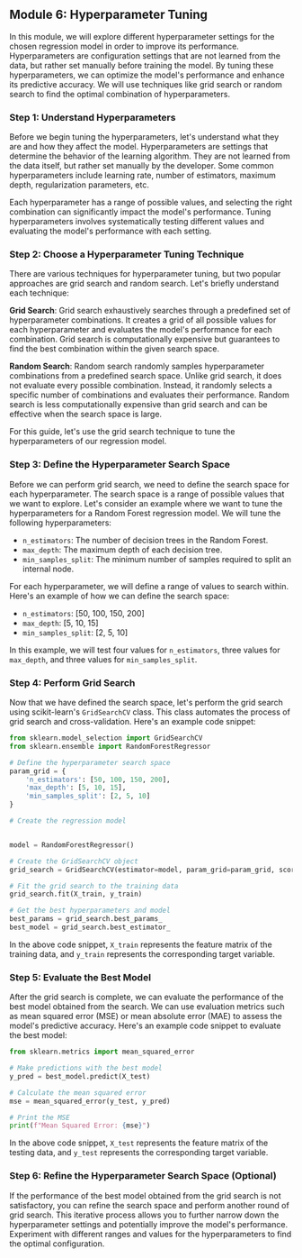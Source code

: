 ## Module 6: Hyperparameter Tuning

In this module, we will explore different hyperparameter settings for the chosen regression model in order to improve its performance. Hyperparameters are configuration settings that are not learned from the data, but rather set manually before training the model. By tuning these hyperparameters, we can optimize the model's performance and enhance its predictive accuracy. We will use techniques like grid search or random search to find the optimal combination of hyperparameters.

### Step 1: Understand Hyperparameters

Before we begin tuning the hyperparameters, let's understand what they are and how they affect the model. Hyperparameters are settings that determine the behavior of the learning algorithm. They are not learned from the data itself, but rather set manually by the developer. Some common hyperparameters include learning rate, number of estimators, maximum depth, regularization parameters, etc.

Each hyperparameter has a range of possible values, and selecting the right combination can significantly impact the model's performance. Tuning hyperparameters involves systematically testing different values and evaluating the model's performance with each setting.

### Step 2: Choose a Hyperparameter Tuning Technique

There are various techniques for hyperparameter tuning, but two popular approaches are grid search and random search. Let's briefly understand each technique:

**Grid Search**: Grid search exhaustively searches through a predefined set of hyperparameter combinations. It creates a grid of all possible values for each hyperparameter and evaluates the model's performance for each combination. Grid search is computationally expensive but guarantees to find the best combination within the given search space.

**Random Search**: Random search randomly samples hyperparameter combinations from a predefined search space. Unlike grid search, it does not evaluate every possible combination. Instead, it randomly selects a specific number of combinations and evaluates their performance. Random search is less computationally expensive than grid search and can be effective when the search space is large.

For this guide, let's use the grid search technique to tune the hyperparameters of our regression model.

### Step 3: Define the Hyperparameter Search Space

Before we can perform grid search, we need to define the search space for each hyperparameter. The search space is a range of possible values that we want to explore. Let's consider an example where we want to tune the hyperparameters for a Random Forest regression model. We will tune the following hyperparameters:

- `n_estimators`: The number of decision trees in the Random Forest.
- `max_depth`: The maximum depth of each decision tree.
- `min_samples_split`: The minimum number of samples required to split an internal node.

For each hyperparameter, we will define a range of values to search within. Here's an example of how we can define the search space:

- `n_estimators`: [50, 100, 150, 200]
- `max_depth`: [5, 10, 15]
- `min_samples_split`: [2, 5, 10]

In this example, we will test four values for `n_estimators`, three values for `max_depth`, and three values for `min_samples_split`.

### Step 4: Perform Grid Search

Now that we have defined the search space, let's perform the grid search using scikit-learn's `GridSearchCV` class. This class automates the process of grid search and cross-validation. Here's an example code snippet:

```python
from sklearn.model_selection import GridSearchCV
from sklearn.ensemble import RandomForestRegressor

# Define the hyperparameter search space
param_grid = {
    'n_estimators': [50, 100, 150, 200],
    'max_depth': [5, 10, 15],
    'min_samples_split': [2, 5, 10]
}

# Create the regression model


model = RandomForestRegressor()

# Create the GridSearchCV object
grid_search = GridSearchCV(estimator=model, param_grid=param_grid, scoring='neg_mean_squared_error', cv=5)

# Fit the grid search to the training data
grid_search.fit(X_train, y_train)

# Get the best hyperparameters and model
best_params = grid_search.best_params_
best_model = grid_search.best_estimator_
```

In the above code snippet, `X_train` represents the feature matrix of the training data, and `y_train` represents the corresponding target variable.

### Step 5: Evaluate the Best Model

After the grid search is complete, we can evaluate the performance of the best model obtained from the search. We can use evaluation metrics such as mean squared error (MSE) or mean absolute error (MAE) to assess the model's predictive accuracy. Here's an example code snippet to evaluate the best model:

```python
from sklearn.metrics import mean_squared_error

# Make predictions with the best model
y_pred = best_model.predict(X_test)

# Calculate the mean squared error
mse = mean_squared_error(y_test, y_pred)

# Print the MSE
print(f"Mean Squared Error: {mse}")
```

In the above code snippet, `X_test` represents the feature matrix of the testing data, and `y_test` represents the corresponding target variable.

### Step 6: Refine the Hyperparameter Search Space (Optional)

If the performance of the best model obtained from the grid search is not satisfactory, you can refine the search space and perform another round of grid search. This iterative process allows you to further narrow down the hyperparameter settings and potentially improve the model's performance. Experiment with different ranges and values for the hyperparameters to find the optimal configuration.

